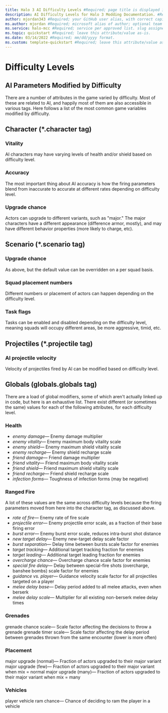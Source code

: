 ```yaml
---
title: Halo 3 AI Difficulty Levels #Required; page title is displayed in search results. Include the brand.
description: AI Difficulty Levels for Halo 3 Modding Documentation. #Required; article description that is displayed in search results. 
author: mjordan343 #Required; your GitHub user alias, with correct capitalization.
ms.author: mjordan #Required; microsoft alias of author; optional team alias.
ms.service: halo-mcc #Required; service per approved list. slug assigned by ACOM.
ms.topic: quickstart #Required; leave this attribute/value as-is.
ms.date: 03/14/2022 #Required; mm/dd/yyyy format.
ms.custom: template-quickstart #Required; leave this attribute/value as-is.
---
```


# Difficulty Levels

## **AI Parameters Modified by Difficulty**

There are a number of attributes in the game varied by difficulty. Most of these are related to AI, and happily most of them are also accessible in various tags. Here follows a list of the most common game variables modified by difficulty.

## **Character (*.character tag)**

### **Vitality**

AI characters may have varying levels of health and/or shield based on difficulty level.

### **Accuracy**

The most important thing about AI accuracy is how the firing parameters blend from inaccurate to accurate at different rates depending on difficulty level.

### **Upgrade chance**

Actors can upgrade to different variants, such as "major." The major characters have a different appearance (difference armor, mostly), and may have different behavior properties (more likely to charge, etc).

## **Scenario (*.scenario tag)**

### **Upgrade chance**

As above, but the default value can be overridden on a per squad basis.

### **Squad placement numbers**

Different numbers or placement of actors can happen depending on the difficulty level.

### **Task flags**

Tasks can be enabled and disabled depending on the difficulty level, meaning squads will occupy different areas, be more aggressive, timid, etc.

## **Projectiles (*.projectile tag)**

### **AI projectile velocity**

Velocity of projectiles fired by AI can be modified based on difficulty level.

## **Globals (globals.globals tag)**

There are a load of global modifiers, some of which aren't actually linked up in code, but here is an exhaustive list. There exist different (or sometimes the same) values for each of the following attributes, for each difficulty level.

### **Health**

- *enemy damage*— Enemy damage multiplier
- *enemy vitality*— Enemy maximum body vitality scale
- *enemy shield*— Enemy maximum shield vitality scale
- *enemy recharge*— Enemy shield recharge scale
- *friend damage*— Friend damage multiplier
- *friend vitality*— Friend maximum body vitality scale
- *friend shield*— Friend maximum shield vitality scale
- *friend recharge*— Friend shield recharge scale
- *infection forms*— Toughness of infection forms (may be negative)

### **Ranged Fire**

A lot of these values are the same across difficulty levels because the firing parameters moved from here into the character tag, as discussed above.

- *rate of fire*— Enemy rate of fire scale
- *projectile error*— Enemy projectile error scale, as a fraction of their base firing error
- *burst error*— Enemy burst error scale, reduces intra-burst shot distance
- *new target delay*— Enemy new-target delay scale factor
- *burst separation*— Delay time between bursts scale factor for enemies
- *target tracking*— Additional target tracking fraction for enemies
- *target leading*— Additional target leading fraction for enemies
- *overcharge chance*— Overcharge chance scale factor for enemies
- *special fire delay*— Delay between special-fire shots (overcharge, banshee bombs) scale factor for enemies
- *guidance vs. player*— Guidance velocity scale factor for all projectiles targeted on a player
- *melee delay base*— Delay period added to all melee attacks, even when berserk
- *melee delay scale*— Multiplier for all existing non-berserk melee delay times

### **Grenades**

grenade chance scale— Scale factor affecting the decisions to throw a grenade
grenade timer scale— Scale factor affecting the delay period between grenades thrown from the same encounter (lower is more often)

### **Placement**

major upgrade (normal)— Fraction of actors upgraded to their major variant
major upgrade (few)— Fraction of actors upgraded to their major variant when mix = normal
major upgrade (many)— Fraction of actors upgraded to their major variant when mix = many

### **Vehicles**

player vehicle ram chance— Chance of deciding to ram the player in a vehicle
